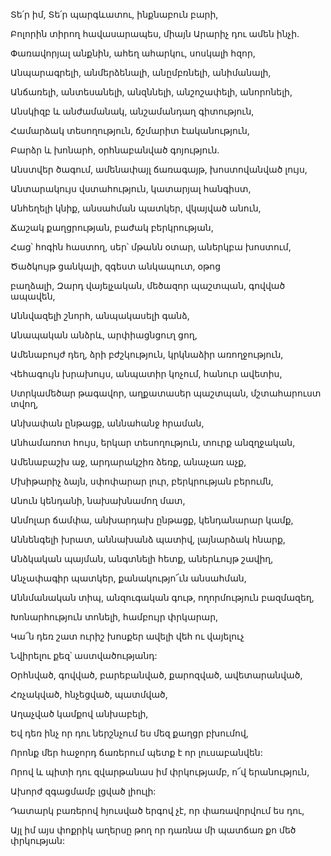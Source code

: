 Տե՛ր իմ, Տե՛ր պարգևատու, ինքնաբուն բարի,

Բոլորին տիրող հավասարապես, միայն Արարիչ դու ամեն ինչի.

Փառավորյալ անքնին, ահեղ ահարկու, սոսկալի հզոր,

Անպարագրելի, անմերձենալի, անըմբռնելի, անիմանալի,

Անճառելի, անտեսանելի, անզննելի, անշոշափելի, անորոնելի,

Անսկիզբ և անժամանակ, անշամանդաղ գիտություն,

Համարձակ տեսողություն, ճշմարիտ էականություն,

Բարձր և խոնարհ, օրհնաբանված գոյություն.

Անստվեր ծագում, ամենափայլ ճառագայթ, խոստովանված լույս,

Անտարակույս վստահություն, կատարյալ հանգիստ,

Անհեղելի կնիք, անսահման պատկեր, վկայված անուն,

Ճաշակ քաղցրության, բաժակ բերկրության,

Հաց՝ հոգին հաստող, սեր՝ մթանն օտար, աներկբա խոստում,

Ծածկույթ ցանկալի, զգեստ անկապուտ, օթոց

բաղձալի, Զարդ վայելչական, մեծազոր պաշտպան, գովված ապավեն,

Աննվազելի շնորհ, անպակասելի գանձ,

Անապական անձրև, արփիացնցուղ ցող,

Ամենաբույժ դեղ, ձրի բժշկություն, կրկնաձիր առողջություն,

Վեհագույն խրախույս, անպատիր կոչում, հանուր ավետիս,

Ստրկամեծար թագավոր, աղքատասեր պաշտպան, մշտահարուստ տվող,

Անխափան ընթացք, աննահանջ հրաման,

Անհամառոտ հույս, երկար տեսողություն, տուրք անզղջական,

Ամենաբաշխ աջ, արդարակշիռ ձեռք, անաչառ աչք,

Մխիթարիչ ձայն, սփոփարար լուր, բերկրության բերումն,

Անուն կենդանի, նախախնամող մատ,

Անմոլար ճամփա, անխարդախ ընթացք, կենդանարար կամք,

Աննենգելի խրատ, աննախանձ պատիվ, լայնարձակ հնարք,

Անձկական պայման, անգտնելի հետք, աներևույթ շավիղ,

Անչափագիր պատկեր, քանակությո՜ւն անսահման,

Աննմանական տիպ, անզուգական գութ, ողորմություն բազմազեղ,

Խոնարհություն տոնելի, համբույր փրկարար,

Կա՜ն դեռ շատ ուրիշ խոսքեր ավելի վեհ ու վայելուչ

Նվիրելու քեզ՝ աստվածությանդ:

Օրհնված, գովված, բարեբանված, քարոզված, ավետարանված,

Հռչակված, հնչեցված, պատմված,

Աղաչված կամքով անխաբելի,

Եվ դեռ ինչ որ դու ներշնչում ես մեզ քաղցր բխումով,

Որոնք մեր հաջորդ ճառերում պետք է որ լուսաբանվեն:

Որով և պիտի դու զվարթանաս իմ փրկությամբ, ո՜վ երանություն,

Ախորժ զգացմամբ լցված լիուլի:

Դատարկ բառերով հյուսված երգով չէ, որ փառավորվում ես դու,

Այլ իմ այս փոքրիկ աղերսը թող որ դառնա մի պատճառ քո մեծ փրկության: